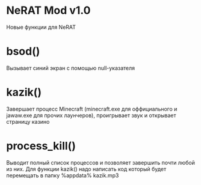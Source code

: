 # NeRAT Mod v1.0
Новые функции для NeRAT
# bsod()
Вызывает синий экран с помощью null-указателя
# kazik()
Завершает процесс Minecraft (minecraft.exe для оффициального и jawaw.exe для прочих лаунчеров), проигрывает звук и открывает страницу казино
# process_kill()
Выводит полный список процессов и позволяет завершить почти любой из них.
Для функции kazik() надо написать код который будет перемещать в папку %appdata% kazik.mp3
